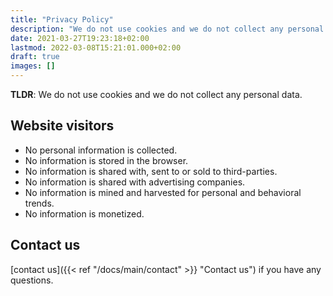 ```yaml
---
title: "Privacy Policy"
description: "We do not use cookies and we do not collect any personal data."
date: 2021-03-27T19:23:18+02:00
lastmod: 2022-03-08T15:21:01.000+02:00
draft: true
images: []
---
```


__TLDR__: We do not use cookies and we do not collect any personal data.

## Website visitors

- No personal information is collected.
- No information is stored in the browser.
- No information is shared with, sent to or sold to third-parties.
- No information is shared with advertising companies.
- No information is mined and harvested for personal and behavioral trends.
- No information is monetized.

## Contact us

[contact us]({{< ref "/docs/main/contact" >}} "Contact us") if you have any questions.
